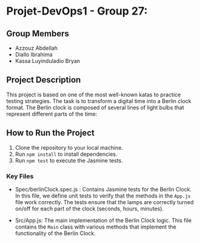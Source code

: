 
# Projet-DevOps1 - Group 27:

## Group Members

- Azzouz Abdellah
- Diallo Ibrahima
- Kassa Luyinduladio Bryan

## Project Description

This project is based on one of the most well-known katas to practice testing strategies. The task is to transform a digital time into a Berlin clock format. The Berlin clock is composed of several lines of light bulbs that represent different parts of the time:



## How to Run the Project

1. Clone the repository to your local machine.
2. Run `npm install` to install dependencies.
3. Run `npm test` to execute the Jasmine tests.




### Key Files

- Spec/berlinClock.spec.js : Contains Jasmine tests for the Berlin Clock. In this file, we define unit tests to verify that the methods in the `App.js` file work correctly. The tests ensure that the lamps are correctly turned on/off for each part of the clock (seconds, hours, minutes).
  
- Src/App.js: The main implementation of the Berlin Clock logic. This file contains the `Main` class with various methods that implement the functionality of the Berlin Clock.
     

